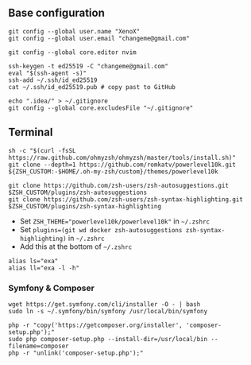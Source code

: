 ## Base configuration
```shell
git config --global user.name "XenoX"
git config --global user.email "changeme@gmail.com"

git config --global core.editor nvim

ssh-keygen -t ed25519 -C "changeme@gmail.com"
eval "$(ssh-agent -s)"
ssh-add ~/.ssh/id_ed25519
cat ~/.ssh/id_ed25519.pub # copy past to GitHub

echo ".idea/" > ~/.gitignore
git config --global core.excludesFile "~/.gitignore"
```

## Terminal

```shell
sh -c "$(curl -fsSL https://raw.github.com/ohmyzsh/ohmyzsh/master/tools/install.sh)"
git clone --depth=1 https://github.com/romkatv/powerlevel10k.git ${ZSH_CUSTOM:-$HOME/.oh-my-zsh/custom}/themes/powerlevel10k

git clone https://github.com/zsh-users/zsh-autosuggestions.git $ZSH_CUSTOM/plugins/zsh-autosuggestions
git clone https://github.com/zsh-users/zsh-syntax-highlighting.git $ZSH_CUSTOM/plugins/zsh-syntax-highlighting
```

- Set `ZSH_THEME="powerlevel10k/powerlevel10k"` in `~/.zshrc`
- Set `plugins=(git wd docker zsh-autosuggestions zsh-syntax-highlighting)` in `~/.zshrc`
- Add this at the bottom of `~/.zshrc`
```shell
alias ls="exa"
alias ll="exa -l -h"
```

### Symfony & Composer
```shell
wget https://get.symfony.com/cli/installer -O - | bash
sudo ln -s ~/.symfony/bin/symfony /usr/local/bin/symfony
 
php -r "copy('https://getcomposer.org/installer', 'composer-setup.php');"
sudo php composer-setup.php --install-dir=/usr/local/bin --filename=composer
php -r "unlink('composer-setup.php');"
```

